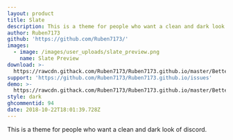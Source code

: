 ```yaml
---
layout: product
title: Slate
description: This is a theme for people who want a clean and dark look of discord.
author: Ruben7173
github: 'https://github.com/Ruben7173/'
images:
  - image: /images/user_uploads/slate_preview.png
    name: Slate Preview
download: >-
  https://rawcdn.githack.com/Ruben7173/Ruben7173.github.io/master/BetterDiscord-Themes/Slate-Theme/code.css
support: 'https://github.com/Ruben7173/Ruben7173.github.io/issues'
demo: >-
  https://rawcdn.githack.com/Ruben7173/Ruben7173.github.io/master/BetterDiscord-Themes/Slate-Theme/code.css
style: dark
ghcommentid: 94
date: 2018-10-22T18:01:39.728Z
---
```

This is a theme for people who want a clean and dark look of discord.